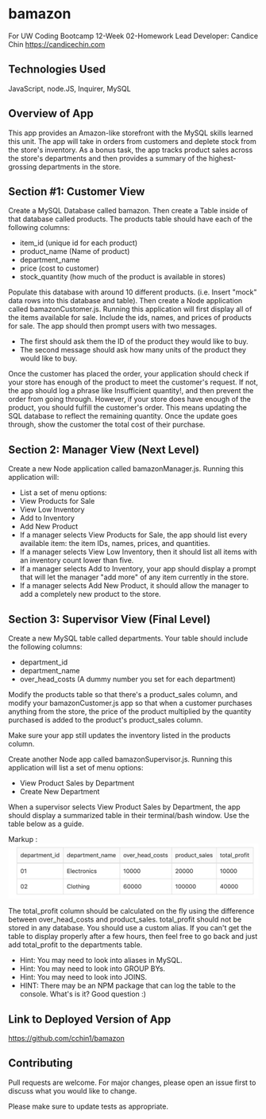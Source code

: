 # bamazon
For UW Coding Bootcamp 12-Week 02-Homework
Lead Developer:  Candice Chin
https://candicechin.com

## Technologies Used
JavaScript, node.JS, Inquirer, MySQL

## Overview of App 
This app provides an Amazon-like storefront with the MySQL skills learned this unit. The app will take in orders from customers and deplete stock from the store's inventory. As a bonus task, the app tracks product sales across the store's departments and then provides a summary of the highest-grossing departments in the store.

## Section #1: Customer View
Create a MySQL Database called bamazon.
Then create a Table inside of that database called products. The products table should have each of the following columns:

* item_id (unique id for each product)
* product_name (Name of product)
* department_name
* price (cost to customer)
* stock_quantity (how much of the product is available in stores)

Populate this database with around 10 different products. (i.e. Insert "mock" data rows into this database and table). Then create a Node application called bamazonCustomer.js. Running this application will first display all of the items available for sale. Include the ids, names, and prices of products for sale. The app should then prompt users with two messages.

* The first should ask them the ID of the product they would like to buy.
* The second message should ask how many units of the product they would like to buy.

Once the customer has placed the order, your application should check if your store has enough of the product to meet the customer's request. If not, the app should log a phrase like Insufficient quantity!, and then prevent the order from going through. However, if your store does have enough of the product, you should fulfill the customer's order. This means updating the SQL database to reflect the remaining quantity.
Once the update goes through, show the customer the total cost of their purchase.

## Section 2: Manager View (Next Level)
Create a new Node application called bamazonManager.js. Running this application will:

* List a set of menu options:
* View Products for Sale
* View Low Inventory
* Add to Inventory
* Add New Product
* If a manager selects View Products for Sale, the app should list every available item: the item IDs, names, prices, and quantities.
* If a manager selects View Low Inventory, then it should list all items with an inventory count lower than five.
* If a manager selects Add to Inventory, your app should display a prompt that will let the manager "add more" of any item currently in the store.
* If a manager selects Add New Product, it should allow the manager to add a completely new product to the store.

## Section 3: Supervisor View (Final Level)
Create a new MySQL table called departments. Your table should include the following columns:
* department_id
* department_name
* over_head_costs (A dummy number you set for each department)

Modify the products table so that there's a product_sales column, and modify your bamazonCustomer.js app so that when a customer purchases anything from the store, the price of the product multiplied by the quantity purchased is added to the product's product_sales column.

Make sure your app still updates the inventory listed in the products column.

Create another Node app called bamazonSupervisor.js. Running this application will list a set of menu options:
* View Product Sales by Department
* Create New Department

When a supervisor selects View Product Sales by Department, the app should display a summarized table in their terminal/bash window. Use the table below as a guide.

Markup : ![picture alt](/images/supervisortable.jpg "Title is optional")

The total_profit column should be calculated on the fly using the difference between over_head_costs and product_sales. total_profit should not be stored in any database. You should use a custom alias.
If you can't get the table to display properly after a few hours, then feel free to go back and just add total_profit to the departments table.

* Hint: You may need to look into aliases in MySQL.
* Hint: You may need to look into GROUP BYs.
* Hint: You may need to look into JOINS.
* HINT: There may be an NPM package that can log the table to the console. What's is it? Good question :)

## Link to Deployed Version of App
https://github.com/cchin1/bamazon

## Contributing
Pull requests are welcome. For major changes, please open an issue first to discuss what you would like to change.

Please make sure to update tests as appropriate.